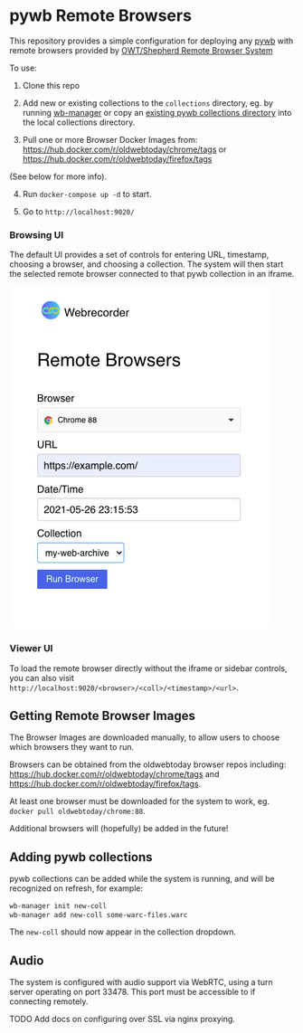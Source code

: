 # pywb Remote Browsers

This repository provides a simple configuration for deploying any [pywb](https://github.com/webrecorder/pywb)
with remote browsers provided by [OWT/Shepherd Remote Browser System](https://github.com/oldweb-today/shepherd)

To use:

1) Clone this repo

2) Add new or existing collections to the `collections` directory, eg. by running [wb-manager](https://pywb.readthedocs.io/en/latest/manual/apps.html#wb-manager)
 or copy an [existing pywb collections directory](https://pywb.readthedocs.io/en/latest/manual/configuring.html#directory-structure) into the local collections directory.

3) Pull one or more Browser Docker Images from: https://hub.docker.com/r/oldwebtoday/chrome/tags or https://hub.docker.com/r/oldwebtoday/firefox/tags

(See below for more info).


4) Run `docker-compose up -d` to start.

4) Go to `http://localhost:9020/`

### Browsing UI

The default UI provides a set of controls for entering URL, timestamp, choosing a browser, and choosing a collection. The system will then start the selected remote browser connected to that pywb collection in an iframe.

<img src="assets/screenshot1.png"></img>


### Viewer UI

To load the remote browser directly without the iframe or sidebar controls, you can also visit `http://localhost:9020/<browser>/<coll>/<timestamp>/<url>`.


## Getting Remote Browser Images

The Browser Images are downloaded manually, to allow users to choose which browsers they want to run.

Browsers can be obtained from the oldwebtoday browser repos including: https://hub.docker.com/r/oldwebtoday/chrome/tags and https://hub.docker.com/r/oldwebtoday/firefox/tags.

At least one browser must be downloaded for the system to work, eg. `docker pull oldwebtoday/chrome:88`.

Additional browsers will (hopefully) be added in the future!

## Adding pywb collections

pywb collections can be added while the system is running, and will be recognized on refresh, for example:

```
wb-manager init new-coll
wb-manager add new-coll some-warc-files.warc
```

The `new-coll` should now appear in the collection dropdown.


## Audio

The system is configured with audio support via WebRTC, using a turn server operating on port 33478.
This port must be accessible to if connecting remotely.

TODO Add docs on configuring over SSL via nginx proxying.

